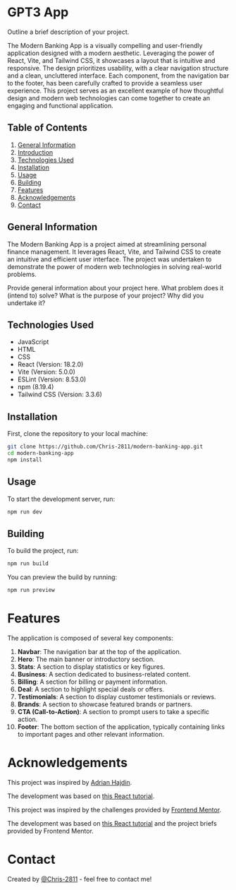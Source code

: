 # GPT3 App

Outline a brief description of your project.

The Modern Banking App is a visually compelling and user-friendly application designed with a modern aesthetic. Leveraging the power of React, Vite, and Tailwind CSS, it showcases a layout that is intuitive and responsive. The design prioritizes usability, with a clear navigation structure and a clean, uncluttered interface. Each component, from the navigation bar to the footer, has been carefully crafted to provide a seamless user experience. This project serves as an excellent example of how thoughtful design and modern web technologies can come together to create an engaging and functional application.

## Table of Contents

1. [General Information](#general-information)
2. [Introduction](#introduction)
3. [Technologies Used](#technologies-used)
4. [Installation](#installation)
5. [Usage](#usage)
6. [Building](#building)
7. [Features](#features)
8. [Acknowledgements](#acknowledgements)
9. [Contact](#contact)

## General Information

The Modern Banking App is a project aimed at streamlining personal finance management. It leverages React, Vite, and Tailwind CSS to create an intuitive and efficient user interface. The project was undertaken to demonstrate the power of modern web technologies in solving real-world problems.

Provide general information about your project here.
What problem does it (intend to) solve?
What is the purpose of your project?
Why did you undertake it?

## Technologies Used

- JavaScript
- HTML
- CSS
- React (Version: 18.2.0)
- Vite (Version: 5.0.0)
- ESLint (Version: 8.53.0)
- npm (8.19.4)
- Tailwind CSS (Version: 3.3.6)

## Installation

First, clone the repository to your local machine:

```bash
git clone https://github.com/Chris-2811/modern-banking-app.git
cd modern-banking-app
npm install
```

## Usage

To start the development server, run:

```bash
npm run dev
```

## Building

To build the project, run:

```bash
npm run build
```

You can preview the build by running:

```bash
npm run preview
```

# Features

The application is composed of several key components:

1. **Navbar**: The navigation bar at the top of the application.
2. **Hero**: The main banner or introductory section.
3. **Stats**: A section to display statistics or key figures.
4. **Business**: A section dedicated to business-related content.
5. **Billing**: A section for billing or payment information.
6. **Deal**: A section to highlight special deals or offers.
7. **Testimonials**: A section to display customer testimonials or reviews.
8. **Brands**: A section to showcase featured brands or partners.
9. **CTA (Call-to-Action)**: A section to prompt users to take a specific action.
10. **Footer**: The bottom section of the application, typically containing links to important pages and other relevant information.

# Acknowledgements

This project was inspired by [Adrian Hajdin](https://github.com/adrianhajdin).

The development was based on [this React tutorial](https://www.youtube.com/watch?v=_oO4Qi5aVZs&list=WL&index=2&t=3978s).

This project was inspired by the challenges provided by [Frontend Mentor](https://www.frontendmentor.io/).

The development was based on [this React tutorial](https://www.frontendmentor.io/challenges/entertainment-web-app-J-UhgAW1X) and the project briefs provided by Frontend Mentor.

# Contact

Created by [@Chris-2811](https://github.com/Chris-2811) - feel free to contact me!

